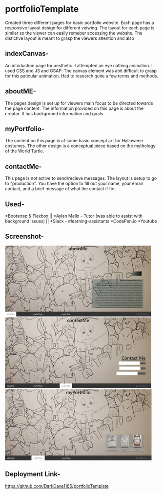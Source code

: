 # portfolioTemplate

Created three different pages for basic portfolio website. Each page has a responsive layout design for different veiwing. The layout for each page is similar so the viewer  can easily remeber accessing the website. The distictive layout is meant to grasp the viewers attention and also

## indexCanvas-

An intoduction page for aesthetic. I attempted an eye cathing animation. I used CSS and JS and GSAP. The canvas element was abit difficult to grasp for this paticular animation. Had to research quite a few terms and methods.

## aboutME-

The pages design is set up for viewers main focus to be directed towards the page content. The information provided on this page is about the creator. It has background information and goals 

## myPortfolio-
The content on this page is of some basic concept art for Halloween costumes. The other design is a conceptual piece based on the mythology of the World Turtle.

## contactMe-
This page is not active to send/recieve messages. The layout is setup to go to "production". You have the option to fill out your name, your email contact, and a brief message of what the contact if for. 

## Used-

*Bootstrap & Flexbox || 
*Aylan Mello - Tutor (was able to assist with background issues) || 
*Slack - #learning-assistants
*CodePen.io
*Youtube

## Screenshot- 

![alt text](https://github.com/DarkDave1185/portfolioTemplate/blob/master/screens/aboutScreen1.jpg "aboutScreen")
![alt text](https://github.com/DarkDave1185/portfolioTemplate/blob/master/screens/contactScreen1.jpg "contactScreen")
![alt text](https://github.com/DarkDave1185/portfolioTemplate/blob/master/screens/portScreen1.jpg "portScreen")

## Deployment Link- 

https://github.com/DarkDave1185/portfolioTemplate
